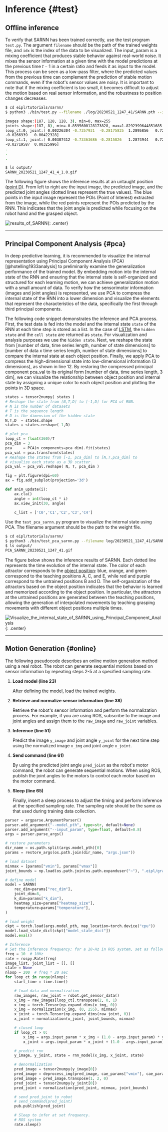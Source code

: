 # Inference {#test}
<!-- #################################################################################################### -->
## Offline inference 
To verify that SARNN has been trained correctly, use the test program `test.py`. The argument `filename` should be the path of the trained weights file, and `idx` is the index of the data to be visualized. The input_param is a mixing coefficient that produces stable behavior against real-world noise. It mixes the sensor information at a given time with the model predictions at the previous time $t-1$ in a certain ratio and feeds it as input to the model. This process can be seen as a low-pass filter, where the predicted values from the previous time can complement the prediction of stable motion commands, even if the robot's sensor values are noisy. It is important to note that if the mixing coefficient is too small, it becomes difficult to adjust the motion based on real sensor information, and the robustness to position changes decreases.


```bash
$ cd eipl/tutorials/sarnn/
$ python3 ./bin/test.py --filename ./log/20230521_1247_41/SARNN.pth --idx 4 --input_param 1.0

images shape:(187, 128, 128, 3), min=0, max=255
joints shape:(187, 8), min=-0.8595600128173828, max=1.8292399644851685
loop_ct:0, joint:[ 0.00226304 -0.7357931  -0.28175825  1.2895856   0.7252841   0.14539993
-0.0266939   0.00422328]
loop_ct:1, joint:[ 0.00307412 -0.73363686 -0.2815826   1.2874944   0.72176594  0.1542334
-0.02719587  0.00325996]
.
.
.

$ ls output/
SARNN_20230521_1247_41_4_1.0.gif
```
The following figure shows the inference results at an untaught position ([point D](../teach/overview.md#task)). From left to right are the input image, the predicted image, and the predicted joint angles (dotted lines represent the true values). The blue points in the input image represent the POIs (Point of Interest) extracted from the image, while the red points represent the POIs predicted by the RNN. This indicates that the joint angle is predicted while focusing on the robot hand and the grasped object.

![results_of_SARNN](img/sarnn-rt_4.webp){: .center}



<!-- #################################################################################################### -->
----
## Principal Component Analysis {#pca}
In deep predictive learning, it is recommended to visualize the internal representation using Principal Component Analysis (PCA)[@hotelling1933analysis] to preliminarily examine the generalization performance of the trained model. By embedding motion into the internal state of the RNN and ensuring that the internal state is self-organized and structured for each learning motion, we can achieve generalization motion with a small amount of data. To verify how the sensorimotor information (images and joint angles) is represented, we use PCA to compress the internal state of the RNN into a lower dimension and visualize the elements that represent the characteristics of the data, specifically the first through third principal components.

The following code snippet demonstrates the inference and PCA process. First, the test data is fed into the model and the internal state `state` of the RNN at each time step is stored as a list. In the case of [LSTM](https://pytorch.org/docs/stable/generated/torch.nn.LSTM.html), the `hidden state` and the `cell state` are returned as `state`. For visualization and analysis purposes we use the `hidden state`. Next, we reshape the state from [number of data, time series length, number of state dimensions] to [number of data x time series length, number of state dimensions] to compare the internal state at each object position. Finally, we apply PCA to compress the high-dimensional state into low-dimensional information (3 dimensions), as shown in line 12. By restoring the compressed principal component pca_val to its original form [number of data, time series length, 3 dim], we can visualize the relationship between object position and internal state by assigning a unique color to each object position and plotting the points in 3D space.



```python title="<a href=https://github.com/ogata-lab/eipl/blob/master/eipl/tutorials/sarnn/bin/test_pca_sarnn.py>[SOURCE] test_pca_rnn.py</a>" linenums="1" hl_lines="12"
states = tensor2numpy( states )
# Reshape the state from [N,T,D] to [-1,D] for PCA of RNN.
# N is the number of datasets
# T is the sequence length
# D is the dimension of the hidden state
N,T,D  = states.shape
states = states.reshape(-1,D)

# plot pca
loop_ct = float(360)/T
pca_dim = 3
pca     = PCA(n_components=pca_dim).fit(states)
pca_val = pca.transform(states)
# Reshape the states from [-1, pca_dim] to [N,T,pca_dim] to
# visualize each state as a 3D scatter.
pca_val = pca_val.reshape( N, T, pca_dim )

fig = plt.figure(dpi=60)
ax = fig.add_subplot(projection='3d')

def anim_update(i):
    ax.cla()
    angle = int(loop_ct * i)
    ax.view_init(30, angle)

    c_list = ['C0','C1','C2','C3','C4']
```

Use the `test_pca_sarnn.py` program to visualize the internal state using PCA. The filename argument should be the path to the weight file.

```bash
$ cd eipl/tutorials/sarnn/
$ python3 ./bin/test_pca_sarnn.py --filename log/20230521_1247_41/SARNN.pth
$ ls output/
PCA_SARNN_20230521_1247_41.gif
```

The figure below shows the inference results of SARNN. Each dotted line represents the time evolution of the internal state. The color of each attractor corresponds to the [object position](../teach/overview.md#task): blue, orange, and green correspond to the teaching positions A, C, and E, while red and purple correspond to the untrained positions B and D. The self-organization of the attractors based on the object position indicates that the behavior is learned and memorized according to the object position. In particular, the attractors at the untrained positions are generated between the teaching positions, allowing the generation of interpolated movements by teaching grasping movements with different object positions multiple times.

![Visualize_the_internal_state_of_SARNN_using_Principal_Component_Analysis](img/sarnn_pca.webp){: .center}



<!-- #################################################################################################### -->
----
## Motion Generation {#online}
The following pseudocode describes an online motion generation method using a real robot. The robot can generate sequential motions based on sensor information by repeating steps 2-5 at a specified sampling rate.

1. **Load model (line 23)**

    After defining the model, load the trained weights.


2. **Retrieve and normalize sensor information (line 38)**

    Retrieve the robot's sensor information and perform the normalization process. For example, if you are using ROS, subscribe to the image and joint angles and assign them to the `raw_image` and `raw_joint` variables.
    

3. **Inference (line 51)**

    Predict the image `y_image` and joint angle `y_joint` for the next time step using the normalized image `x_img` and joint angle `x_joint`.
    

4. **Send command (line 61)**

    By using the predicted joint angle `pred_joint` as the robot's motor command, the robot can generate sequential motions. When using ROS, publish the joint angles to the motors to control each motor based on the motor command.

5. **Sleep (line 65)**

    Finally, insert a sleep process to adjust the timing and perform inference at the specified sampling rate. The sampling rate should be the same as that used during training data collection.




```python title="online.py" linenums="1" hl_lines="23-26 38-44 51-52 61-63 65-67"
parser = argparse.ArgumentParser()
parser.add_argument("--model_pth", type=str, default=None)
parser.add_argument("--input_param", type=float, default=0.8)
args = parser.parse_args()

# restore parameters
dir_name = os.path.split(args.model_pth)[0]
params = restore_args(os.path.join(dir_name, "args.json"))

# load dataset
minmax = [params["vmin"], params["vmax"]]
joint_bounds = np.load(os.path.join(os.path.expanduser("~"), ".eipl/grasp_bottle/joint_bounds.npy"))

# define model
model = SARNN(
    rec_dim=params["rec_dim"],
    joint_dim=8,
    k_dim=params["k_dim"],
    heatmap_size=params["heatmap_size"],
    temperature=params["temperature"],
)

# load weight
ckpt = torch.load(args.model_pth, map_location=torch.device("cpu"))
model.load_state_dict(ckpt["model_state_dict"])
model.eval()

# Inference
# Set the inference frequency; for a 10-Hz in ROS system, set as follows.
freq = 10  # 10Hz
rate = rospy.Rate(freq)
image_list, joint_list = [], []
state = None
nloop = 200  # freq * 20 sec
for loop_ct in range(nloop):
    start_time = time.time()

    # load data and normalization
    raw_images, raw_joint = robot.get_sensor_data()
    x_img = raw_images[loop_ct].transpose(2, 0, 1)
    x_img = torch.Tensor(np.expand_dims(x_img, 0))
    x_img = normalization(x_img, (0, 255), minmax)
    x_joint = torch.Tensor(np.expand_dims(raw_joint, 0))
    x_joint = normalization(x_joint, joint_bounds, minmax)

    # closed loop
    if loop_ct > 0:
        x_img = args.input_param * x_img + (1.0 - args.input_param) * y_image
        x_joint = args.input_param * x_joint + (1.0 - args.input_param) * y_joint

    # predict rnn
    y_image, y_joint, state = rnn_model(x_img, x_joint, state)

    # denormalization
    pred_image = tensor2numpy(y_image[0])
    pred_image = deprocess_img(pred_image, cae_params["vmin"], cae_params["vmax"])
    pred_image = pred_image.transpose(1, 2, 0)
    pred_joint = tensor2numpy(y_joint[0])
    pred_joint = normalization(pred_joint, minmax, joint_bounds)

    # send pred_joint to robot
    # send_command(pred_joint)
    pub.publish(pred_joint)

    # Sleep to infer at set frequency.
    # ROS system
    rate.sleep()
```
